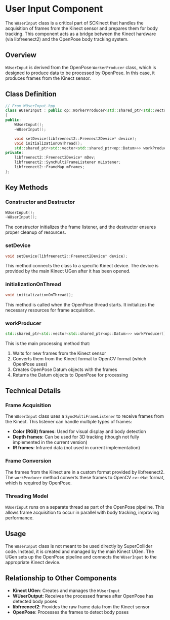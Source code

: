 # User Input Component

The `WUserInput` class is a critical part of SCKinect that handles the acquisition of frames from the Kinect sensor and prepares them for body tracking. This component acts as a bridge between the Kinect hardware (via libfreenect2) and the OpenPose body tracking system.

## Overview

`WUserInput` is derived from the OpenPose `WorkerProducer` class, which is designed to produce data to be processed by OpenPose. In this case, it produces frames from the Kinect sensor.

## Class Definition

```cpp
// From WUserInput.hpp
class WUserInput : public op::WorkerProducer<std::shared_ptr<std::vector<std::shared_ptr<op::Datum>>>>
{
public:
    WUserInput();
    ~WUserInput();

    void setDevice(libfreenect2::Freenect2Device* device);
    void initializationOnThread();
    std::shared_ptr<std::vector<std::shared_ptr<op::Datum>>> workProducer();
private:
    libfreenect2::Freenect2Device* mDev;
    libfreenect2::SyncMultiFrameListener mListener;
    libfreenect2::FrameMap mFrames;
};
```

## Key Methods

### Constructor and Destructor

```cpp
WUserInput();
~WUserInput();
```

The constructor initializes the frame listener, and the destructor ensures proper cleanup of resources.

### setDevice

```cpp
void setDevice(libfreenect2::Freenect2Device* device);
```

This method connects the class to a specific Kinect device. The device is provided by the main Kinect UGen after it has been opened.

### initializationOnThread

```cpp
void initializationOnThread();
```

This method is called when the OpenPose thread starts. It initializes the necessary resources for frame acquisition.

### workProducer

```cpp
std::shared_ptr<std::vector<std::shared_ptr<op::Datum>>> workProducer();
```

This is the main processing method that:

1. Waits for new frames from the Kinect sensor
2. Converts them from the Kinect format to OpenCV format (which OpenPose uses)
3. Creates OpenPose Datum objects with the frames
4. Returns the Datum objects to OpenPose for processing

## Technical Details

### Frame Acquisition

The `WUserInput` class uses a `SyncMultiFrameListener` to receive frames from the Kinect. This listener can handle multiple types of frames:

- **Color (RGB) frames**: Used for visual display and body detection
- **Depth frames**: Can be used for 3D tracking (though not fully implemented in the current version)
- **IR frames**: Infrared data (not used in current implementation)

### Frame Conversion

The frames from the Kinect are in a custom format provided by libfreenect2. The `workProducer` method converts these frames to OpenCV `cv::Mat` format, which is required by OpenPose.

### Threading Model

`WUserInput` runs on a separate thread as part of the OpenPose pipeline. This allows frame acquisition to occur in parallel with body tracking, improving performance.

## Usage

The `WUserInput` class is not meant to be used directly by SuperCollider code. Instead, it is created and managed by the main Kinect UGen. The UGen sets up the OpenPose pipeline and connects the `WUserInput` to the appropriate Kinect device.

## Relationship to Other Components

- **Kinect UGen**: Creates and manages the `WUserInput`
- **WUserOutput**: Receives the processed frames after OpenPose has detected body poses
- **libfreenect2**: Provides the raw frame data from the Kinect sensor
- **OpenPose**: Processes the frames to detect body poses 